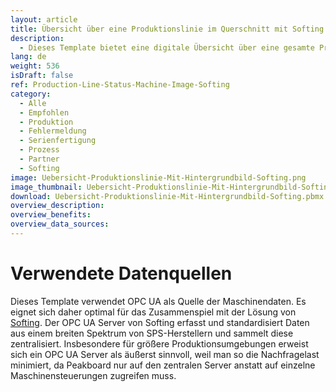 ```yaml
---
layout: article
title: Übersicht über eine Produktionslinie im Querschnitt mit Softing
description: 
  - Dieses Template bietet eine digitale Übersicht über eine gesamte Produktionslinie in der Fertigung und sorgt für mehr Transparenz am Arbeitsplatz. Das Hintergrundbild dieses Dashboard ist eine generische Zeichnung der Maschine, an der einzelne Arbeitsschritte beleuchtet werden können. Dadurch kann der aktuelle Status von verschiedenen Arbeitsschritten angezeigt und eventuelle Fehler schneller behoben werden, was die Effizienz auf dem Shopfloor steigert sowie Monitoring und Maintenance der Anlage deutlich vereinfacht. Lade dir das Template direkt herunter und binde deine individuellen Datenquellen ganz einfach an!
lang: de
weight: 536
isDraft: false
ref: Production-Line-Status-Machine-Image-Softing
category:
  - Alle
  - Empfohlen
  - Produktion
  - Fehlermeldung
  - Serienfertigung
  - Prozess
  - Partner
  - Softing
image: Uebersicht-Produktionslinie-Mit-Hintergrundbild-Softing.png
image_thumbnail: Uebersicht-Produktionslinie-Mit-Hintergrundbild-Softing_thumbnail.png
download: Uebersicht-Produktionslinie-Mit-Hintergrundbild-Softing.pbmx
overview_description:
overview_benefits:
overview_data_sources:
---
```

# Verwendete Datenquellen
Dieses Template verwendet OPC UA als Quelle der Maschinendaten. Es eignet sich daher optimal für das Zusammenspiel mit der Lösung von [Softing](https://peakboard.com/softing/). Der OPC UA Server von Softing erfasst und standardisiert Daten aus einem breiten Spektrum von SPS-Herstellern und sammelt diese zentralisiert. Insbesondere für größere Produktionsumgebungen erweist sich ein OPC UA Server als äußerst sinnvoll, weil man so die Nachfragelast minimiert, da Peakboard nur auf den zentralen Server anstatt auf einzelne Maschinensteuerungen zugreifen muss. 
